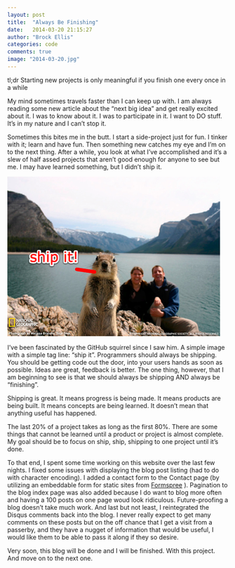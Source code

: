 ```yaml
---
layout: post
title:  "Always Be Finishing"
date:   2014-03-20 21:15:27
author: "Brock Ellis"
categories: code
comments: true
image: "2014-03-20.jpg"
---
```


tl;dr Starting new projects is only meaningful if you finish one every once in a while

My mind sometimes travels faster than I can keep up with. I am always reading some new article about the “next big idea” and get really excited about it. I was to know about it.  I was to participate in it. I want to DO stuff. It’s in my nature and I can’t stop it.

Sometimes this bites me in the butt. I start a side-project just for fun. I tinker with it; learn and have fun. Then something new catches my eye and I’m on to the next thing. After a while, you look at what I’ve accomplished and it’s a slew of half assed projects that aren’t good enough for anyone to see but me. I may have learned something, but I didn’t ship it.

<img src="/assets/img/shipit.png" alt="Ship It!" />

I’ve been fascinated by the GitHub squirrel since I saw him. A simple image with a simple tag line: “ship it”. Programmers should always be shipping. You should be getting code out the door, into your users hands as soon as possible. Ideas are great, feedback is better. The one thing, however, that I am beginning to see is that we should always be shipping AND always be “finishing”.

Shipping is great. It means progress is being made. It means products are being built. It means concepts are being learned. It doesn’t mean that anything useful has happened.

The last 20% of a project takes as long as the first 80%. There are some things that cannot be learned until a product or project is almost complete. My goal should be to focus on ship, ship, shipping to one project until it’s done.

To that end, I spent some time working on this website over the last few nights. I fixed some issues with displaying the blog post listing (had to do with character encoding). I added a contact form to the Contact page (by utilizing an embeddable form for static sites from [Formspree](http://www.formspree.com) ). Pagination to the blog index page was also added because I do want to blog more often and having a 100 posts on one page woud look ridiculous. Future-proofing a blog doesn’t take much work. And last but not least, I reintegrated the Disqus comments back into the blog. I never really expect to get many comments on these posts but on the off chance that I get a visit from a passerby, and they have a nugget of information that would be useful, I would like them to be able to pass it along if they so desire.

Very soon, this blog will be done and I will be finished. With this project. And move on to the next one.
